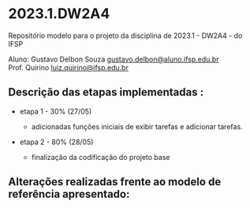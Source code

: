 # 2023.1.DW2A4
Repositório modelo para o projeto da disciplina de 2023.1 - DW2A4 - do IFSP 

Aluno: Gustavo Delbon Souza  <gustavo.delbon@aluno.ifsp.edu.br>  \
Prof. Quirino         <luiz.quirino@ifsp.edu.br>

## Descrição das etapas implementadas :
- etapa 1 - 30% (27/05)
    - adicionadas funções iniciais de exibir tarefas e adicionar tarefas.

- etapa 2 - 80% (28/05)
    - finalização da codificação do projeto base

## Alterações realizadas frente ao modelo de referência apresentado: